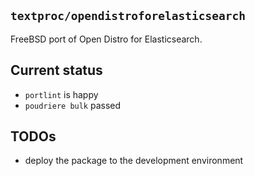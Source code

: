 ## `textproc/opendistroforelasticsearch`

FreeBSD port of Open Distro for Elasticsearch.

## Current status

* `portlint` is happy
* `poudriere bulk` passed

## TODOs

* deploy the package to the development environment
